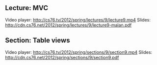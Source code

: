 ## Lecture: MVC

Video player: <http://cs76.tv/2012/spring/lectures/9/lecture9.mp4>
Slides: <http://cdn.cs76.net/2012/spring/lectures/9/lecture9-malan.pdf>

## Section: Table views

Video player: <http://cs76.tv/2012/spring/sections/9/section9.mp4>
Slides: <http://cdn.cs76.net/2012/spring/sections/9/section9.pdf>
